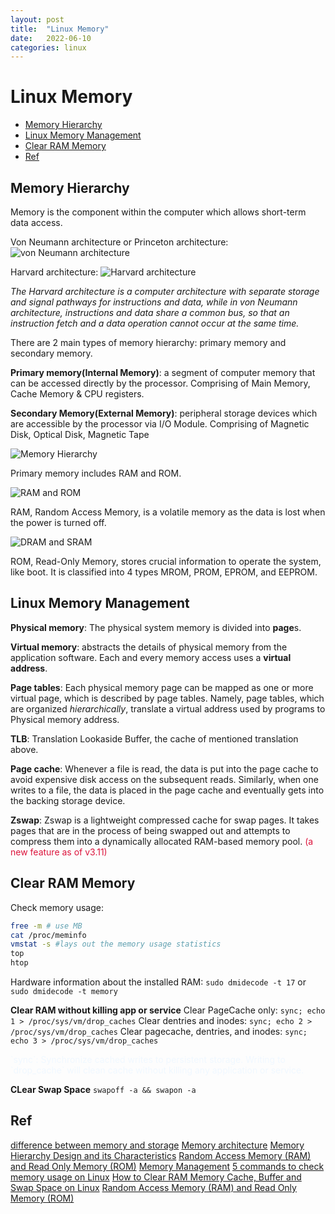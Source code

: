 ```yaml
---
layout: post
title:  "Linux Memory"
date:   2022-06-10
categories: linux
---
```


# Linux Memory


<!-- vim-markdown-toc GFM -->

* [Memory Hierarchy](#memory-hierarchy)
* [Linux Memory Management](#linux-memory-management)
* [Clear RAM Memory](#clear-ram-memory)
* [Ref](#ref)

<!-- vim-markdown-toc -->

## Memory Hierarchy

Memory is the component within the computer which allows short-term data access.

Von Neumann architecture or Princeton architecture:
![von Neumann architecture](https://upload.wikimedia.org/wikipedia/commons/thumb/e/e5/Von_Neumann_Architecture.svg/300px-Von_Neumann_Architecture.svg.png)

Harvard architecture:
![Harvard architecture](https://upload.wikimedia.org/wikipedia/commons/thumb/3/3f/Harvard_architecture.svg/362px-Harvard_architecture.svg.png)

*The Harvard architecture is a computer architecture with separate storage and signal pathways for instructions and data, while in von Neumann architecture, instructions and data share a common bus, so that an instruction fetch and a data operation cannot occur at the same time.*

There are 2 main types of memory hierarchy: primary memory and secondary memory.

**Primary memory(Internal Memory)**: a segment of computer memory that can be accessed directly by the processor. Comprising of Main Memory, Cache Memory & CPU registers.

**Secondary Memory(External Memory)**: peripheral storage devices which are accessible by the processor via I/O Module. Comprising of Magnetic Disk, Optical Disk, Magnetic Tape

![Memory Hierarchy](https://media.geeksforgeeks.org/wp-content/uploads/Untitled-drawing-4-4.png)

Primary memory includes RAM and ROM.

![RAM and ROM](https://media.geeksforgeeks.org/wp-content/uploads/memory.png)

RAM, Random Access Memory, is a volatile memory as the data is lost when the power is turned off.

![DRAM and SRAM](https://media.geeksforgeeks.org/wp-content/uploads/difference-1.png)

ROM, Read-Only Memory, stores crucial information to operate the system, like boot. It is classified into 4 types MROM, PROM, EPROM, and EEPROM.

## Linux Memory Management

**Physical memory**: The physical system memory is divided into **page**s.

**Virtual memory**: abstracts the details of physical memory from the application software. Each and every memory access uses a **virtual address**.

**Page tables**: Each physical memory page can be mapped as one or more virtual page, which is described by page tables. Namely, page tables, which are organized *hierarchically*, translate a virtual address used by programs to Physical memory address.

**TLB**: Translation Lookaside Buffer, the cache of mentioned translation above.

**Page cache**: Whenever a file is read, the data is put into the page cache to avoid expensive disk access on the subsequent reads. Similarly, when one writes to a file, the data is placed in the page cache and eventually gets into the backing storage device.

**Zswap**: Zswap is a lightweight compressed cache for swap pages. It takes pages that are in the process of being swapped out and attempts to compress them into a dynamically allocated RAM-based memory pool. <font color="Crimson">(a new feature as of v3.11)</font>


## Clear RAM Memory

Check memory usage:

```bash
free -m # use MB
cat /proc/meminfo
vmstat -s #lays out the memory usage statistics
top
htop
```

Hardware information about the installed RAM: `sudo dmidecode -t 17` or `sudo dmidecode -t memory`

**Clear RAM without killing app or service**
Clear PageCache only: `sync; echo 1 > /proc/sys/vm/drop_caches`
Clear dentries and inodes: `sync; echo 2 > /proc/sys/vm/drop_caches`
Clear pagecache, dentries, and inodes: `sync; echo 3 > /proc/sys/vm/drop_caches`

<font color="AliceBlue">
`sync`: Synchronize cached writes to persistent storage.
Writing to `drop_cache` will clean cache without killing any application or service.
</font>

**CLear Swap Space**
`swapoff -a && swapon -a`

## Ref

[difference between memory and storage](https://www.kingston.com/en/blog/pc-performance/difference-between-memory-storage)
[Memory architecture](https://en.wikipedia.org/wiki/Memory_architecture)
[Memory Hierarchy Design and its Characteristics](https://www.geeksforgeeks.org/memory-hierarchy-design-and-its-characteristics/)
[Random Access Memory (RAM) and Read Only Memory (ROM)](https://www.geeksforgeeks.org/random-access-memory-ram-and-read-only-memory-rom/)
[Memory Management](https://www.kernel.org/doc/html/latest/admin-guide/mm/index.html)
[5 commands to check memory usage on Linux](https://www.binarytides.com/linux-command-check-memory-usage/)
[How to Clear RAM Memory Cache, Buffer and Swap Space on Linux](https://www.tecmint.com/clear-ram-memory-cache-buffer-and-swap-space-on-linux/)
[Random Access Memory (RAM) and Read Only Memory (ROM)](https://www.geeksforgeeks.org/random-access-memory-ram-and-read-only-memory-rom/)
